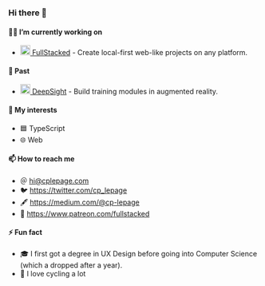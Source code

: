 ### Hi there 👋

#### 👨‍💻 I’m currently working on 

- <a href="https://github.com/fullstackedorg">
  <img src="https://files.cplepage.com/fullstacked/favicon.png" height="20" />
  FullStacked</a> - Create local-first web-like projects on any platform.

#### 📜 Past

- <a href="https://www.deepsight.ca/">
  <img src="https://studio.deepsight.ca/favicon.png" height="20" />
  DeepSight</a> - Build training modules in augmented reality.

#### 🤔 My interests

- 🟦 TypeScript
- 🌐 Web

#### 📫 How to reach me

- ＠ hi@cplepage.com
- 🐦 https://twitter.com/cp_lepage
- 🖋 https://medium.com/@cp-lepage
- 🤝 https://www.patreon.com/fullstacked

#### ⚡ Fun fact

- 🎓 I first got a degree in UX Design before going into Computer Science (which a dropped after a year).
- 🚴 I love cycling a lot

